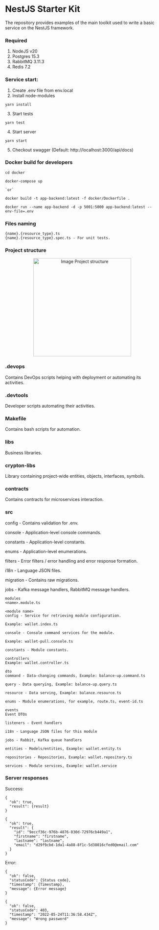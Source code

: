 # NestJS Starter Kit

The repository provides examples of the main toolkit used to write a basic service on the NestJS framework.

### Required

1. NodeJS v20
2. Postgres 15.3
3. RabbitMQ 3.11.3
4. Redis 7.2

### Service start:

1. Create .env file from env.local
2. Install node-modules
```
yarn install
```
3. Start tests
```
yarn test
```
4. Start server
```
yarn start
```

5. Checkout swagger (Default: http://localhost:3000/api/docs)

### Docker build for developers
```
cd docker

docker-compose up

`or`

docker build -t app-backend:latest -f docker/Dockerfile .

docker run --name app-backend -d -p 5001:5000 app-backend:latest --env-file=.env
```

### Files naming

```
{name}.{resource_type}.ts
{name}.{resource_type}.spec.ts - For unit tests.
```

### Project structure
<p align="center">
  <img src="https://github.com/shamil8/nest-starter-kit/tree/main/docs/project_structure.png" width="320" alt="Image Project structure" />
</p>

### .devops
Contains DevOps scripts helping with deployment or automating its activities.

### .devtools
Developer scripts automating their activities.

### Makefile
Contains bash scripts for automation.

### libs
Business libraries.

### crypton-libs
Library containing project-wide entities, objects, interfaces, symbols.

### contracts
Contains contracts for microservices interaction.

### src
config - Contains validation for .env.

console - Application-level console commands.

constants - Application-level constants.

enums - Application-level enumerations.

filters - Error filters / error handling and error response formation.

i18n - Language JSON files.

migration - Contains raw migrations.

jobs - Kafka message handlers, RabbitMQ message handlers.


```
modules
<name>.module.ts

<module name>
config - Service for retrieving module configuration.

Example: wallet.index.ts

console - Console command services for the module.

Example: wallet-pull.console.ts

constants - Module constants.

controllers
Example: wallet.controller.ts

dto
command - Data-changing commands, Example: balance-up.command.ts

query - Data querying, Example: balance-up.query.ts

resource - Data serving, Example: balance.resource.ts

enums - Module enumerations, for example, route.ts, event-id.ts

events
Event DTOs

listeners - Event handlers

i18n - Language JSON files for this module

jobs - Rabbit, Kafka queue handlers

entities - Models/entities, Example: wallet.entity.ts

repositories - Repositories, Example: wallet.repository.ts

services - Module services, Example: wallet.service
```


### Server responses

Success:
```
{
  "ok": true,
  "result": {result}
}
```

```
{
  "ok": true,
  "result": {
    "id": "9eccf36c-976b-4876-830d-72976cb449a1",
    "firstname": "firstname",
    "lastname": "lastname",
    "email": "d29f9cbd-1da1-4a88-8f1c-5d38016cfed0@email.com"
  }
}
```

Error:
```
{
  "ok": false,
  "statusCode": {Status code},
  "timestamp": {Timestamp},
  "message": {Error message}
}
```

```
{
  "ok": false,
  "statusCode": 403,
  "timestamp": "2022-05-24T11:36:58.434Z",
  "message": "Wrong password"
}
```
